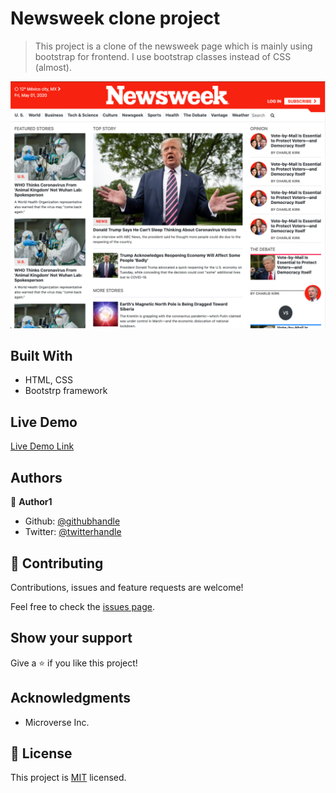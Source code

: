 # Newsweek clone project

> This project is a clone of the newsweek page which is mainly using bootstrap for frontend. I use bootstrap classes instead of CSS (almost).

![screenshot](./app_screenshot.png)

## Built With

- HTML, CSS
- Bootstrp framework

## Live Demo

[Live Demo Link](https://livedemo.com)

## Authors

👤 **Author1**

- Github: [@githubhandle](https://github.com/emasdev)
- Twitter: [@twitterhandle](https://twitter.com/elemass)

## 🤝 Contributing

Contributions, issues and feature requests are welcome!

Feel free to check the [issues page](issues/).

## Show your support

Give a ⭐️ if you like this project!

## Acknowledgments

- Microverse Inc.

## 📝 License

This project is [MIT](lic.url) licensed.
